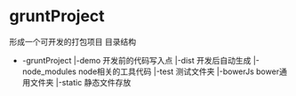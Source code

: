 # gruntProject
形成一个可开发的打包项目
目录结构
- -gruntProject
   |-demo  开发前的代码写入点
   |-dist  开发后自动生成
   |-node_modules node相关的工具代码
   |-test 测试文件夹
   |-bowerJs bower通用文件夹
   |-static 静态文件存放
